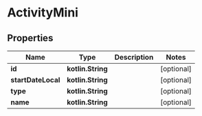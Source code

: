 
# ActivityMini

## Properties
Name | Type | Description | Notes
------------ | ------------- | ------------- | -------------
**id** | **kotlin.String** |  |  [optional]
**startDateLocal** | **kotlin.String** |  |  [optional]
**type** | **kotlin.String** |  |  [optional]
**name** | **kotlin.String** |  |  [optional]



